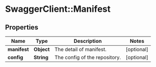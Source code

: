 # SwaggerClient::Manifest

## Properties
Name | Type | Description | Notes
------------ | ------------- | ------------- | -------------
**manifest** | **Object** | The detail of manifest. | [optional] 
**config** | **String** | The config of the repository. | [optional] 


